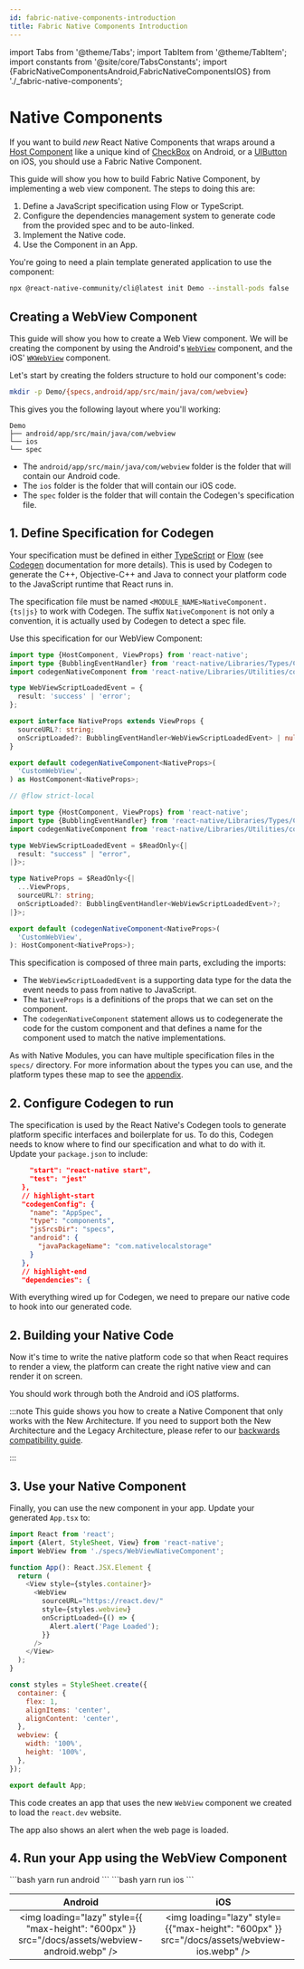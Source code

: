 ```yaml
---
id: fabric-native-components-introduction
title: Fabric Native Components Introduction
---
```


import Tabs from '@theme/Tabs';
import TabItem from '@theme/TabItem';
import constants from '@site/core/TabsConstants';
import {FabricNativeComponentsAndroid,FabricNativeComponentsIOS} from './\_fabric-native-components';

# Native Components

If you want to build _new_ React Native Components that wraps around a [Host Component](https://reactnative.dev/architecture/glossary#host-view-tree-and-host-view) like a unique kind of [CheckBox](https://developer.android.com/reference/androidx/appcompat/widget/AppCompatCheckBox) on Android, or a [UIButton](https://developer.apple.com/documentation/uikit/uibutton?language=objc) on iOS, you should use a Fabric Native Component.

This guide will show you how to build Fabric Native Component, by implementing a web view component. The steps to doing this are:

1. Define a JavaScript specification using Flow or TypeScript.
2. Configure the dependencies management system to generate code from the provided spec and to be auto-linked.
3. Implement the Native code.
4. Use the Component in an App.

You're going to need a plain template generated application to use the component:

```bash
npx @react-native-community/cli@latest init Demo --install-pods false
```

## Creating a WebView Component

This guide will show you how to create a Web View component. We will be creating the component by using the Android's [`WebView`](https://developer.android.com/reference/android/webkit/WebView) component, and the iOS' [`WKWebView`](https://developer.apple.com/documentation/webkit/wkwebview?language=objc) component.

Let's start by creating the folders structure to hold our component's code:

```bash
mkdir -p Demo/{specs,android/app/src/main/java/com/webview}
```

This gives you the following layout where you'll working:

```
Demo
├── android/app/src/main/java/com/webview
└── ios
└── spec
```

- The `android/app/src/main/java/com/webview` folder is the folder that will contain our Android code.
- The `ios` folder is the folder that will contain our iOS code.
- The `spec` folder is the folder that will contain the Codegen's specification file.

## 1. Define Specification for Codegen

Your specification must be defined in either [TypeScript](https://www.typescriptlang.org/) or [Flow](https://flow.org/) (see [Codegen](the-new-architecture/what-is-codegen) documentation for more details). This is used by Codegen to generate the C++, Objective-C++ and Java to connect your platform code to the JavaScript runtime that React runs in.

The specification file must be named `<MODULE_NAME>NativeComponent.{ts|js}` to work with Codegen. The suffix `NativeComponent` is not only a convention, it is actually used by Codegen to detect a spec file.

Use this specification for our WebView Component:

<Tabs groupId="language" queryString defaultValue={constants.defaultJavaScriptSpecLanguage} values={constants.javaScriptSpecLanguages}>
<TabItem value="typescript">

```typescript title="Demo/specs/WebViewNativeComponent.ts"
import type {HostComponent, ViewProps} from 'react-native';
import type {BubblingEventHandler} from 'react-native/Libraries/Types/CodegenTypes';
import codegenNativeComponent from 'react-native/Libraries/Utilities/codegenNativeComponent';

type WebViewScriptLoadedEvent = {
  result: 'success' | 'error';
};

export interface NativeProps extends ViewProps {
  sourceURL?: string;
  onScriptLoaded?: BubblingEventHandler<WebViewScriptLoadedEvent> | null;
}

export default codegenNativeComponent<NativeProps>(
  'CustomWebView',
) as HostComponent<NativeProps>;
```

</TabItem>
<TabItem value="flow">

```ts title="Demo/RCTWebView/js/RCTWebViewNativeComponent.js":
// @flow strict-local

import type {HostComponent, ViewProps} from 'react-native';
import type {BubblingEventHandler} from 'react-native/Libraries/Types/CodegenTypes';
import codegenNativeComponent from 'react-native/Libraries/Utilities/codegenNativeComponent';

type WebViewScriptLoadedEvent = $ReadOnly<{|
  result: "success" | "error",
|}>;

type NativeProps = $ReadOnly<{|
  ...ViewProps,
  sourceURL?: string;
  onScriptLoaded?: BubblingEventHandler<WebViewScriptLoadedEvent>?;
|}>;

export default (codegenNativeComponent<NativeProps>(
  'CustomWebView',
): HostComponent<NativeProps>);
```

</TabItem>
</Tabs>

This specification is composed of three main parts, excluding the imports:

- The `WebViewScriptLoadedEvent` is a supporting data type for the data the event needs to pass from native to JavaScript.
- The `NativeProps` is a definitions of the props that we can set on the component.
- The `codegenNativeComponent` statement allows us to codegenerate the code for the custom component and that defines a name for the component used to match the native implementations.

As with Native Modules, you can have multiple specification files in the `specs/` directory. For more information about the types you can use, and the platform types these map to see the [appendix](appendix.md#codegen-typings).

## 2. Configure Codegen to run

The specification is used by the React Native's Codegen tools to generate platform specific interfaces and boilerplate for us. To do this, Codegen needs to know where to find our specification and what to do with it. Update your `package.json` to include:

```json package.json
     "start": "react-native start",
     "test": "jest"
   },
   // highlight-start
   "codegenConfig": {
     "name": "AppSpec",
     "type": "components",
     "jsSrcsDir": "specs",
     "android": {
       "javaPackageName": "com.nativelocalstorage"
     }
   },
   // highlight-end
   "dependencies": {
```

With everything wired up for Codegen, we need to prepare our native code to hook into our generated code.

## 2. Building your Native Code

Now it's time to write the native platform code so that when React requires to render a view, the platform can create the right native view and can render it on screen.

You should work through both the Android and iOS platforms.

:::note
This guide shows you how to create a Native Component that only works with the New Architecture. If you need to support both the New Architecture and the Legacy Architecture, please refer to our [backwards compatibility guide](https://github.com/reactwg/react-native-new-architecture/blob/main/docs/backwards-compat.md).

:::

<Tabs groupId="platforms" queryString defaultValue={constants.defaultPlatform}>
    <TabItem value="android" label="Android">
        <FabricNativeComponentsAndroid />
    </TabItem>
    <TabItem value="ios" label="iOS">
        <FabricNativeComponentsIOS />
    </TabItem>
</Tabs>

## 3. Use your Native Component

Finally, you can use the new component in your app. Update your generated `App.tsx` to:

```javascript title="Demo/App.tsx"
import React from 'react';
import {Alert, StyleSheet, View} from 'react-native';
import WebView from './specs/WebViewNativeComponent';

function App(): React.JSX.Element {
  return (
    <View style={styles.container}>
      <WebView
        sourceURL="https://react.dev/"
        style={styles.webview}
        onScriptLoaded={() => {
          Alert.alert('Page Loaded');
        }}
      />
    </View>
  );
}

const styles = StyleSheet.create({
  container: {
    flex: 1,
    alignItems: 'center',
    alignContent: 'center',
  },
  webview: {
    width: '100%',
    height: '100%',
  },
});

export default App;
```

This code creates an app that uses the new `WebView` component we created to load the `react.dev` website.

The app also shows an alert when the web page is loaded.

## 4. Run your App using the WebView Component

<Tabs groupId="platforms" queryString defaultValue={constants.defaultPlatform}>
<TabItem value="android" label="Android">
```bash
yarn run android
```
</TabItem>
<TabItem value="ios" label="iOS">
```bash
yarn run ios
```
</TabItem>
</Tabs>

|                                      Android                                      |                                     iOS                                      |
| :-------------------------------------------------------------------------------: | :--------------------------------------------------------------------------: |
| <img loading="lazy" style={{ "max-height": "600px" }} src="/docs/assets/webview-android.webp" /> | <img loading="lazy" style={{"max-height": "600px" }} src="/docs/assets/webview-ios.webp" /> |
